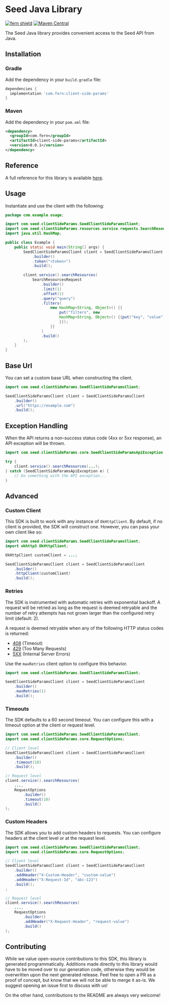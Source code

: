 # Seed Java Library

[![fern shield](https://img.shields.io/badge/%F0%9F%8C%BF-Built%20with%20Fern-brightgreen)](https://buildwithfern.com?utm_source=github&utm_medium=github&utm_campaign=readme&utm_source=Seed%2FJava)
[![Maven Central](https://img.shields.io/maven-central/v/com.fern/client-side-params)](https://central.sonatype.com/artifact/com.fern/client-side-params)

The Seed Java library provides convenient access to the Seed API from Java.

## Installation

### Gradle

Add the dependency in your `build.gradle` file:

```groovy
dependencies {
  implementation 'com.fern:client-side-params'
}
```

### Maven

Add the dependency in your `pom.xml` file:

```xml
<dependency>
  <groupId>com.fern</groupId>
  <artifactId>client-side-params</artifactId>
  <version>0.0.1</version>
</dependency>
```

## Reference

A full reference for this library is available [here](./reference.md).

## Usage

Instantiate and use the client with the following:

```java
package com.example.usage;

import com.seed.clientSideParams.SeedClientSideParamsClient;
import com.seed.clientSideParams.resources.service.requests.SearchResourcesRequest;
import java.util.HashMap;

public class Example {
    public static void main(String[] args) {
        SeedClientSideParamsClient client = SeedClientSideParamsClient
            .builder()
            .token("<token>")
            .build();

        client.service().searchResources(
            SearchResourcesRequest
                .builder()
                .limit(1)
                .offset(1)
                .query("query")
                .filters(
                    new HashMap<String, Object>() {{
                        put("filters", new 
                        HashMap<String, Object>() {{put("key", "value");
                        }});
                    }}
                )
                .build()
        );
    }
}
```

## Base Url

You can set a custom base URL when constructing the client.

```java
import com.seed.clientSideParams.SeedClientSideParamsClient;

SeedClientSideParamsClient client = SeedClientSideParamsClient
    .builder()
    .url("https://example.com")
    .build();
```

## Exception Handling

When the API returns a non-success status code (4xx or 5xx response), an API exception will be thrown.

```java
import com.seed.clientSideParams.core.SeedClientSideParamsApiException;

try {
    client.service().searchResources(...);
} catch (SeedClientSideParamsApiException e) {
    // Do something with the API exception...
}
```

## Advanced

### Custom Client

This SDK is built to work with any instance of `OkHttpClient`. By default, if no client is provided, the SDK will construct one. 
However, you can pass your own client like so:

```java
import com.seed.clientSideParams.SeedClientSideParamsClient;
import okhttp3.OkHttpClient;

OkHttpClient customClient = ...;

SeedClientSideParamsClient client = SeedClientSideParamsClient
    .builder()
    .httpClient(customClient)
    .build();
```

### Retries

The SDK is instrumented with automatic retries with exponential backoff. A request will be retried as long
as the request is deemed retryable and the number of retry attempts has not grown larger than the configured
retry limit (default: 2).

A request is deemed retryable when any of the following HTTP status codes is returned:

- [408](https://developer.mozilla.org/en-US/docs/Web/HTTP/Status/408) (Timeout)
- [429](https://developer.mozilla.org/en-US/docs/Web/HTTP/Status/429) (Too Many Requests)
- [5XX](https://developer.mozilla.org/en-US/docs/Web/HTTP/Status/500) (Internal Server Errors)

Use the `maxRetries` client option to configure this behavior.

```java
import com.seed.clientSideParams.SeedClientSideParamsClient;

SeedClientSideParamsClient client = SeedClientSideParamsClient
    .builder()
    .maxRetries(1)
    .build();
```

### Timeouts

The SDK defaults to a 60 second timeout. You can configure this with a timeout option at the client or request level.

```java
import com.seed.clientSideParams.SeedClientSideParamsClient;
import com.seed.clientSideParams.core.RequestOptions;

// Client level
SeedClientSideParamsClient client = SeedClientSideParamsClient
    .builder()
    .timeout(10)
    .build();

// Request level
client.service().searchResources(
    ...,
    RequestOptions
        .builder()
        .timeout(10)
        .build()
);
```

### Custom Headers

The SDK allows you to add custom headers to requests. You can configure headers at the client level or at the request level.

```java
import com.seed.clientSideParams.SeedClientSideParamsClient;
import com.seed.clientSideParams.core.RequestOptions;

// Client level
SeedClientSideParamsClient client = SeedClientSideParamsClient
    .builder()
    .addHeader("X-Custom-Header", "custom-value")
    .addHeader("X-Request-Id", "abc-123")
    .build();
;

// Request level
client.service().searchResources(
    ...,
    RequestOptions
        .builder()
        .addHeader("X-Request-Header", "request-value")
        .build()
);
```

## Contributing

While we value open-source contributions to this SDK, this library is generated programmatically.
Additions made directly to this library would have to be moved over to our generation code,
otherwise they would be overwritten upon the next generated release. Feel free to open a PR as
a proof of concept, but know that we will not be able to merge it as-is. We suggest opening
an issue first to discuss with us!

On the other hand, contributions to the README are always very welcome!